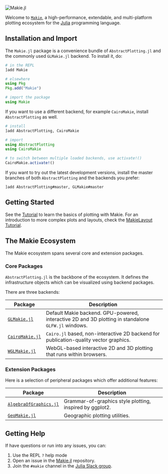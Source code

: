![Makie.jl](assets/logo.png)

Welcome to [`Makie`](https://github.com/JuliaPlots/Makie.jl/), a high-performance, extendable, and multi-platform plotting ecosystem for the [Julia](https://julialang.org/) programming language.

## Installation and Import

The `Makie.jl` package is a convenience bundle of `AbstractPlotting.jl` and the commonly used `GLMakie.jl` backend.
To install it, do:

```julia
# in the REPL
]add Makie

# elsewhere
using Pkg
Pkg.add("Makie")

# import the package
using Makie
```

If you want to use a different backend, for example `CairoMakie`, install `AbstractPlotting` as well.
```julia
# install
]add AbstractPlotting, CairoMakie

# import
using AbstractPlotting
using CairoMakie

# to switch between multiple loaded backends, use activate!()
CairoMakie.activate!()
```

If you want to try out the latest development versions, install the master branches of both `AbstractPlotting` and the backends you prefer:

```
]add AbstractPlotting#master, GLMakie#master
```

## Getting Started

See the [Tutorial](@ref) to learn the basics of plotting with Makie.
For an introduction to more complex plots and layouts, check the [MakieLayout Tutorial](@ref).


## The Makie Ecosystem

The Makie ecosystem spans several core and extension packages.

### Core Packages

`AbstractPlotting.jl` is the backbone of the ecosystem. It defines the infrastructure objects which can be visualized using backend packages.

There are three backends:

| Package | Description |
| --- | --- |
| [`GLMakie.jl`](https://github.com/JuliaPlots/GLMakie.jl) | Default Makie backend. GPU-powered, interactive 2D and 3D plotting in standalone `GLFW.jl` windows. |
| [`CairoMakie.jl`](https://github.com/JuliaPlots/CairoMakie.jl) | `Cairo.jl` based, non-interactive 2D backend for publication-quality vector graphics. |
| [`WGLMakie.jl`](https://github.com/JuliaPlots/WGLMakie.jl) | WebGL-based interactive 2D and 3D plotting that runs within browsers.


### Extension Packages

Here is a selection of peripheral packages which offer additional features:

| Package | Description |
| --- | --- |
| [`AlgebraOfGraphics.jl`](https://github.com/JuliaPlots/AlgebraOfGraphics.jl/) | Grammar-of-graphics style plotting, inspired by ggplot2. |
| [`GeoMakie.jl`](https://github.com/JuliaPlots/GeoMakie.jl) | Geographic plotting utilities. |


## Getting Help

If have questions or run into any issues, you can:

1) Use the REPL `?` help mode
1) Open an issue in the [Makie.jl](https://github.com/JuliaPlots/Makie.jl) repository.
1) Join the `#makie` channel in the [Julia Slack group](https://slackinvite.julialang.org).
